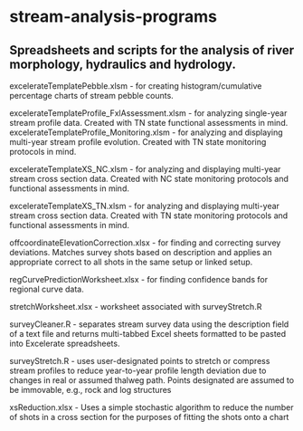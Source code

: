 # stream-analysis-programs
## Spreadsheets and scripts for the analysis of river morphology, hydraulics and hydrology.


excelerateTemplatePebble.xlsm - for creating histogram/cumulative percentage charts of stream pebble counts.

excelerateTemplateProfile_FxlAssessment.xlsm	- for analyzing single-year stream profile data. Created with TN state functional assessments in mind.
excelerateTemplateProfile_Monitoring.xlsm - for analyzing and displaying multi-year stream profile evolution. Created with TN state monitoring protocols in mind.

excelerateTemplateXS_NC.xlsm	- for analyzing and displaying multi-year stream cross section data. Created with NC state monitoring protocols and functional assessments in mind.

excelerateTemplateXS_TN.xlsm - for analyzing and displaying multi-year stream cross section data. Created with TN state monitoring protocols and functional assessments in mind.

offcoordinateElevationCorrection.xlsx	- for finding and correcting survey deviations. Matches survey shots based on description and applies an appropriate correct to all shots in the same setup or linked setup.

regCurvePredictionWorksheet.xlsx	- for finding confidence bands for regional curve data.

stretchWorksheet.xlsx	- worksheet associated with surveyStretch.R

surveyCleaner.R	- separates stream survey data using the description field of a text file and returns multi-tabbed Excel sheets formatted to be pasted into Excelerate spreadsheets.

surveyStretch.R	- uses user-designated points to stretch or compress stream profiles to reduce year-to-year profile length deviation due to changes in real or assumed thalweg path. Points designated are assumed to be immovable, e.g., rock and log structures

xsReduction.xlsx - Uses a simple stochastic algorithm to reduce the number of shots in a cross section for the purposes of fitting the shots onto a chart
